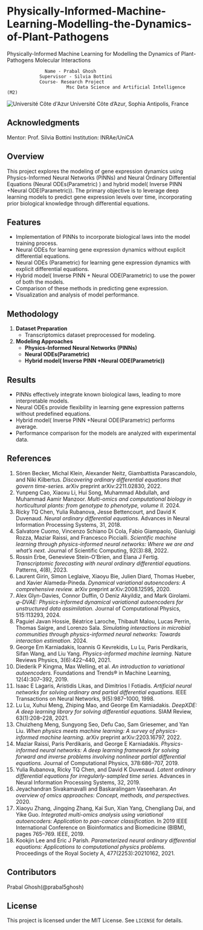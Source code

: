 # Physically-Informed-Machine-Learning-Modelling-the-Dynamics-of-Plant-Pathogens
Physically-Informed Machine Learning for Modelling the Dynamics of Plant-Pathogens Molecular Interactions

                  Name - Prabal Ghosh
			    Supervisor - Silvia Bottini
			    Course- Research Project
                          Msc Data Science and Artificial Intelligence (M2)
   Université Côte d’Azur, Sophia Antipolis, France
     <a href="https://univ-cotedazur.eu/msc/msc-data-science-and-artificial-intelligence" target="_blank" rel="noreferrer">
    <img src="https://upload.wikimedia.org/wikipedia/fr/thumb/f/fa/Logo-univ-nice-cote-dazur.svg/587px-Logo-univ-nice-cote-dazur.svg.png?20211016184305" alt="Université Côte d'Azur" align="left"/>
  </a>


## Acknowledgments

Mentor: Prof. Silvia Bottini
Institution: INRAe/UniCA


## Overview
This project explores the modeling of gene expression dynamics using Physics-Informed Neural Networks (PINNs) and Neural Ordinary Differential Equations (Neural ODEs(Parametric) ) and hybrid model( Inverse PINN +Neural ODE(Parametric)). The primary objective is to leverage deep learning models to predict gene expression levels over time, incorporating prior biological knowledge through differential equations.

## Features
- Implementation of PINNs to incorporate biological laws into the model training process.
- Neural ODEs for learning gene expression dynamics without explicit differential equations.
- Neural ODEs (Parametric) for learning gene expression dynamics with explicit differential equations.
- Hybrid model( Inverse PINN + Neural ODE(Parametric) to use the power of both the models.
- Comparison of these methods in predicting gene expression.
- Visualization and analysis of model performance.

## Methodology
1. **Dataset Preparation**
   - Transcriptomics dataset preprocessed for modeling.
2. **Modeling Approaches**
   - **Physics-Informed Neural Networks (PINNs)** 
   - **Neural ODEs(Parametric)**
   - **Hybrid model( Inverse PINN +Neural ODE(Parametric))**

## Results
- PINNs effectively integrate known biological laws, leading to more interpretable models.
- Neural ODEs provide flexibility in learning gene expression patterns without predefined equations.
- Hybrid model( Inverse PINN +Neural ODE(Parametric) performs average.
- Performance comparison for the models are analyzed with experimental data.


## References

1. Sören Becker, Michal Klein, Alexander Neitz, Giambattista Parascandolo, and Niki Kilbertus. *Discovering ordinary differential equations that govern time-series.* arXiv preprint arXiv:2211.02830, 2022.  
2. Yunpeng Cao, Xiaoxu Li, Hui Song, Muhammad Abdullah, and Muhammad Aamir Manzoor. *Multi-omics and computational biology in horticultural plants: from genotype to phenotype, volume II.* 2024.  
3. Ricky TQ Chen, Yulia Rubanova, Jesse Bettencourt, and David K Duvenaud. *Neural ordinary differential equations.* Advances in Neural Information Processing Systems, 31, 2018.  
4. Salvatore Cuomo, Vincenzo Schiano Di Cola, Fabio Giampaolo, Gianluigi Rozza, Maziar Raissi, and Francesco Piccialli. *Scientific machine learning through physics-informed neural networks: Where we are and what’s next.* Journal of Scientific Computing, 92(3):88, 2022.  
5. Rossin Erbe, Genevieve Stein-O’Brien, and Elana J Fertig. *Transcriptomic forecasting with neural ordinary differential equations.* Patterns, 4(8), 2023.  
6. Laurent Girin, Simon Leglaive, Xiaoyu Bie, Julien Diard, Thomas Hueber, and Xavier Alameda-Pineda. *Dynamical variational autoencoders: A comprehensive review.* arXiv preprint arXiv:2008.12595, 2020.  
7. Alex Glyn-Davies, Connor Duffin, O Deniz Akyildiz, and Mark Girolami. *φ-DVAE: Physics-informed dynamical variational autoencoders for unstructured data assimilation.* Journal of Computational Physics, 515:113293, 2024.  
8. Paguiel Javan Hossie, Béatrice Laroche, Thibault Malou, Lucas Perrin, Thomas Saigre, and Lorenzo Sala. *Simulating interactions in microbial communities through physics-informed neural networks: Towards interaction estimation.* 2024.  
9. George Em Karniadakis, Ioannis G Kevrekidis, Lu Lu, Paris Perdikaris, Sifan Wang, and Liu Yang. *Physics-informed machine learning.* Nature Reviews Physics, 3(6):422–440, 2021.  
10. Diederik P Kingma, Max Welling, et al. *An introduction to variational autoencoders.* Foundations and Trends® in Machine Learning, 12(4):307–392, 2019.  
11. Isaac E Lagaris, Aristidis Likas, and Dimitrios I Fotiadis. *Artificial neural networks for solving ordinary and partial differential equations.* IEEE Transactions on Neural Networks, 9(5):987–1000, 1998.  
12. Lu Lu, Xuhui Meng, Zhiping Mao, and George Em Karniadakis. *DeepXDE: A deep learning library for solving differential equations.* SIAM Review, 63(1):208–228, 2021.  
13. Chuizheng Meng, Sungyong Seo, Defu Cao, Sam Griesemer, and Yan Liu. *When physics meets machine learning: A survey of physics-informed machine learning.* arXiv preprint arXiv:2203.16797, 2022.  
14. Maziar Raissi, Paris Perdikaris, and George E Karniadakis. *Physics-informed neural networks: A deep learning framework for solving forward and inverse problems involving nonlinear partial differential equations.* Journal of Computational Physics, 378:686–707, 2019.  
15. Yulia Rubanova, Ricky TQ Chen, and David K Duvenaud. *Latent ordinary differential equations for irregularly-sampled time series.* Advances in Neural Information Processing Systems, 32, 2019.  
16. Jeyachandran Sivakamavalli and Baskaralingam Vaseeharan. *An overview of omics approaches: Concept, methods, and perspectives.* 2020.  
17. Xiaoyu Zhang, Jingqing Zhang, Kai Sun, Xian Yang, Chengliang Dai, and Yike Guo. *Integrated multi-omics analysis using variational autoencoders: Application to pan-cancer classification.* In 2019 IEEE International Conference on Bioinformatics and Biomedicine (BIBM), pages 765–769. IEEE, 2019.  
18. Kookjin Lee and Eric J Parish. *Parameterized neural ordinary differential equations: Applications to computational physics problems.* Proceedings of the Royal Society A, 477(2253):20210162, 2021.

## Contributors

Prabal Ghosh(@prabal5ghosh)


## License
This project is licensed under the MIT License. See `LICENSE` for details.

